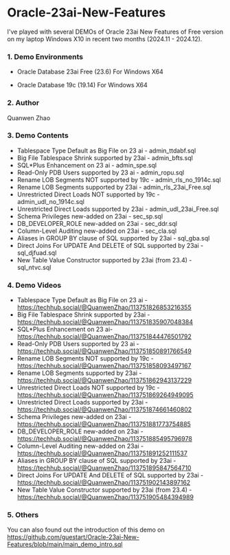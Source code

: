# Oracle-23ai-New-Features

I've played with several DEMOs of Oracle 23ai New Features of Free version on my laptop Windows X10 in recent two months (2024.11 - 2024.12).

### 1. Demo Environments

- Oracle Database 23ai Free (23.6) For Windows X64

- Oracle Database 19c (19.14) For Windows X64

### 2. Author

Quanwen Zhao

### 3. Demo Contents

- Tablespace Type Default as Big File on 23 ai - admin_ttdabf.sql
- Big File Tablespace Shrink supported by 23ai - admin_bfts.sql
- SQL*Plus Enhancement on 23 ai - admin_spe.sql
- Read-Only PDB Users supported by 23 ai - admin_ropu.sql
- Rename LOB Segments NOT supported by 19c - admin_rls_no_1914c.sql
- Rename LOB Segments supported by 23ai - admin_rls_23ai_Free.sql
- Unrestricted Direct Loads NOT supported by 19c - admin_udl_no_1914c.sql
- Unrestricted Direct Loads supported by 23ai - admin_udl_23ai_Free.sql
- Schema Privileges new-added on 23ai - sec_sp.sql
- DB_DEVELOPER_ROLE new-added on 23ai - sec_ddr.sql
- Column-Level Auditing new-added on 23ai - sec_cla.sql
- Aliases in GROUP BY clause of SQL supported by 23ai - sql_gba.sql
- Direct Joins For UPDATE And DELETE of SQL supported by 23ai - sql_djfuad.sql
- New Table Value Constructor supported by 23ai (from 23.4) - sql_ntvc.sql

### 4. Demo Videos

- Tablespace Type Default as Big File on 23 ai - https://techhub.social/@QuanwenZhao/113751826853216355
- Big File Tablespace Shrink supported by 23ai - https://techhub.social/@QuanwenZhao/113751835907048384
- SQL*Plus Enhancement on 23 ai- https://techhub.social/@QuanwenZhao/113751844476501792
- Read-Only PDB Users supported by 23 ai - https://techhub.social/@QuanwenZhao/113751850891766549
- Rename LOB Segments NOT supported by 19c - https://techhub.social/@QuanwenZhao/113751858093497167
- Rename LOB Segments supported by 23ai - https://techhub.social/@QuanwenZhao/113751862943137229
- Unrestricted Direct Loads NOT supported by 19c - https://techhub.social/@QuanwenZhao/113751869264949095
- Unrestricted Direct Loads supported by 23ai - https://techhub.social/@QuanwenZhao/113751874661460802
- Schema Privileges new-added on 23ai - https://techhub.social/@QuanwenZhao/113751881773754885
- DB_DEVELOPER_ROLE new-added on 23ai - https://techhub.social/@QuanwenZhao/113751885495796978
- Column-Level Auditing new-added on 23ai - https://techhub.social/@QuanwenZhao/113751891252111537
- Aliases in GROUP BY clause of SQL supported by 23ai - https://techhub.social/@QuanwenZhao/113751895847564710
- Direct Joins For UPDATE And DELETE of SQL supported by 23ai - https://techhub.social/@QuanwenZhao/113751902143897162
- New Table Value Constructor supported by 23ai (from 23.4) - https://techhub.social/@QuanwenZhao/113751905484394989

### 5. Others

You can also found out the introduction of this demo on https://github.com/guestart/Oracle-23ai-New-Features/blob/main/main_demo_intro.sql
